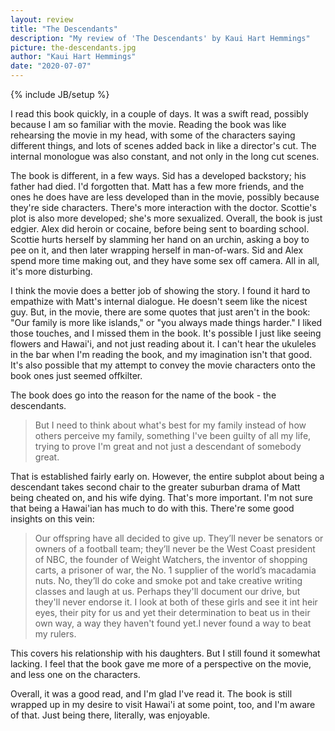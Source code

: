 ```yaml
---
layout: review
title: "The Descendants"
description: "My review of 'The Descendants' by Kaui Hart Hemmings"
picture: the-descendants.jpg
author: "Kaui Hart Hemmings"
date: "2020-07-07"
---
```

{% include JB/setup %}

I read this book quickly, in a couple of days. It was a swift read, possibly because I am so familiar with the movie. Reading the book was like rehearsing the movie in my head, with some of the characters saying different things, and lots of scenes added back in like a director's cut. The internal monologue was also constant, and not only in the long cut scenes.

The book is different, in a few ways. Sid has a developed backstory; his father had died. I'd forgotten that. Matt has a few more friends, and the ones he does have are less developed than in the movie, possibly because they're side characters. There's more interaction with the doctor. Scottie's plot is also more developed; she's more sexualized. Overall, the book is just edgier. Alex did heroin or cocaine, before being sent to boarding school. Scottie hurts herself by slamming her hand on an urchin, asking a boy to pee on it, and then later wrapping herself in man-of-wars. Sid and Alex spend more time making out, and they have some sex off camera. All in all, it's more disturbing.

I think the movie does a better job of showing the story. I found it hard to empathize with Matt's internal dialogue. He doesn't seem like the nicest guy. But, in the movie, there are some quotes that just aren't in the book: "Our family is more like islands," or "you always made things harder." I liked those touches, and I missed them in the book. It's possible I just like seeing flowers and Hawai'i, and not just reading about it. I can't hear the ukuleles in the bar when I'm reading the book, and my imagination isn't that good. It's also possible that my attempt to convey the movie characters onto the book ones just seemed offkilter.

The book does go into the reason for the name of the book - the descendants.

> But I need to think about what's best for my family instead of how others perceive my family, something I've been guilty of all my life, trying to prove I'm great and not just a descendant of somebody great.

That is established fairly early on. However, the entire subplot about being a descendant takes second chair to the greater suburban drama of Matt being cheated on, and his wife dying. That's more important. I'm not sure that being a Hawai'ian has much to do with this. There're some good insights on this vein:

> Our offspring have all decided to give up. They’ll never be senators or owners of a football team; they’ll never be the West Coast president of NBC, the founder of Weight Watchers, the inventor of shopping carts, a prisoner of war, the No. 1 supplier of the world’s macadamia nuts. No, they’ll do coke and smoke pot and take creative writing classes and laugh at us. Perhaps they'll document our drive, but they'll never endorse it. I look at both of these girls and see it int heir eyes, their pity for us and yet their determination to beat us in their own way, a way they haven't found yet.I never found a way to beat my rulers.

This covers his relationship with his daughters. But I still found it somewhat lacking. I feel that the book gave me more of a perspective on the movie, and less one on the characters.

Overall, it was a good read, and I'm glad I've read it. The book is still wrapped up in my desire to visit Hawai'i at some point, too, and I'm aware of that. Just being there, literally, was enjoyable.